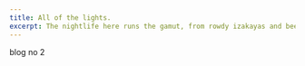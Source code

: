 ```yaml
---
title: All of the lights.
excerpt: The nightlife here runs the gamut, from rowdy izakayas and beer bars, to red-light entertainment and the infamous Robot Restaurant.
---
```


blog no 2
